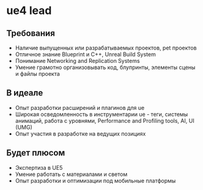 # ue4 lead
## Требования
- Наличие выпущенных или разрабатываемых проектов, pet проектов
- Отличное знание Blueprint и C++, Unreal Build System
- Понимание Networking and Replication Systems
- Умение грамотно организовывать код, блупринты, элементы сцены и файлы проекта

## В идеале
- Опыт разработки расширений и плагинов для ue
- Широкая осведомленность в инструментарии ue - теги, системы анимаций, работа с уровнями, Performance and Profiling tools, AI, UI (UMG)
- Опыт участия в разработке на ведущих позициях

## Будет плюсом
- Экспертиза в UE5
- Умение работать с материалами и светом
- Опыт разработки и оптимизации под мобильные платформы